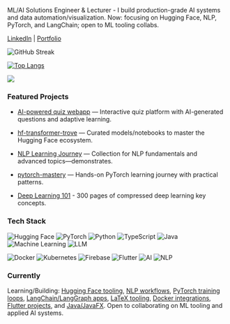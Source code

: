 ML/AI Solutions Engineer & Lecturer - I build production-grade AI systems and data automation/visualization.
Now: focusing on Hugging Face, NLP, PyTorch, and LangChain; open to ML tooling collabs.

[LinkedIn](https://www.linkedin.com/in/nguyenvuhung/) | [Portfolio](https://vuhung16au.github.io/)


![GitHub Streak](https://streak-stats.demolab.com?user=vuhung16au&theme=dark&hide_border=true&card_width=495&date_format=%5BY.%5Dn.j&fire=EB4D4D&ring=58A6FF&currStreakNum=E6EDF3&sideNums=E6EDF3&currStreakLabel=58A6FF&sideLabels=9BA3AF)

[![Top Langs](https://github-readme-stats.vercel.app/api/top-langs/?username=vuhung16au&layout=compact&langs_count=8&hide=html,jupyter%20notebook&theme=dark&hide_border=true&card_width=445&cache_seconds=21600)](https://github.com/anuraghazra/github-readme-stats)

<picture>
  <source
    srcset="https://github-readme-stats.vercel.app/api?username=vuhung16au&show_icons=true&theme=dark&hide_border=true&cache_seconds=21600"
    media="(prefers-color-scheme: dark)"
  />
  <source
    srcset="https://github-readme-stats.vercel.app/api?username=vuhung16au&show_icons=true&cache_seconds=21600"
    media="(prefers-color-scheme: light), (prefers-color-scheme: no-preference)"
  />
  <img src="https://github-readme-stats.vercel.app/api?username=vuhung16au&show_icons=true&cache_seconds=21600" />
</picture>

### Featured Projects

- [AI-powered quiz webapp](https://quiz-gotitright.vercel.app/) — Interactive quiz platform with AI-generated questions and adaptive learning.


- [hf-transformer-trove](https://github.com/vuhung16au/hf-transformer-trove) — Curated models/notebooks to master the Hugging Face ecosystem.


- [NLP Learning Journey](https://github.com/vuhung16au/nlp-learning-journey) — Collection for NLP fundamentals and advanced topics—demonstrates.

- [pytorch-mastery](https://github.com/vuhung16au/pytorch-mastery) — Hands-on PyTorch learning journey with practical patterns.

- [Deep Learning 101](https://github.com/vuhung16au/101DeepLearning) - 300 pages of compressed deep learning key concepts.

<!-- - [LaTeX Research Toolkit](https://github.com/vuhung16au/LaTeX-Research-Toolkit) — Curated toolkit for academic research, papers, and theses. Essential for demonstrating ability to support reproducible research and documentation in academic settings. -->



<!-- - [ai-resume-jd-tailored](https://github.com/vuhung16au/ai-resume-jd-tailored) — Tailor resumes to job descriptions with AI-assisted workflows. -->

<!-- - [gradeflow-ai](https://github.com/vuhung16au/gradeflow-ai) — Automated grading workflows powered by LLMs and structured evaluation. -->

### Tech Stack
![Hugging Face](https://img.shields.io/badge/Hugging%20Face-FFD21E?style=flat-square&logo=huggingface&logoColor=000) ![PyTorch](https://img.shields.io/badge/PyTorch-EE4C2C?style=flat-square&logo=pytorch&logoColor=white) ![Python](https://img.shields.io/badge/Python-3776AB?style=flat-square&logo=python&logoColor=white) 
![TypeScript](https://img.shields.io/badge/TypeScript-3178C6?style=flat-square&logo=typescript&logoColor=white) ![Java](https://img.shields.io/badge/Java-007396?style=flat-square&logo=openjdk&logoColor=white) ![Machine Learning](https://img.shields.io/badge/Machine%20Learning-0B5FFF?style=flat-square) ![LLM](https://img.shields.io/badge/LLM-7B61FF?style=flat-square)

![Docker](https://img.shields.io/badge/Docker-2496ED?style=flat-square&logo=docker&logoColor=white) ![Kubernetes](https://img.shields.io/badge/Kubernetes-326CE5?style=flat-square&logo=kubernetes&logoColor=white) ![Firebase](https://img.shields.io/badge/Firebase-FFCA28?style=flat-square&logo=firebase&logoColor=000) 
![Flutter](https://img.shields.io/badge/Flutter-02569B?style=flat-square&logo=flutter&logoColor=white) ![AI](https://img.shields.io/badge/AI-0B5FFF?style=flat-square) ![NLP](https://img.shields.io/badge/NLP-7B61FF?style=flat-square)

### Currently
Learning/Building: [Hugging Face tooling](https://github.com/vuhung16au/hf-transformer-trove), [NLP workflows](https://github.com/vuhung16au/nlp-learning-journey), [PyTorch training loops](https://github.com/vuhung16au/pytorch-mastery), [LangChain/LangGraph apps](https://github.com/vuhung16au/LangGraph-Adventures), [LaTeX tooling](https://github.com/vuhung16au/LaTeX-Research-Toolkit), [Docker integrations](https://github.com/vuhung16au/docker-integrations-gallery), [Flutter projects](https://github.com/vuhung16au/flutter-mastery-lab), and [Java/JavaFX](https://github.com/vuhung16au/ACU/tree/main/ITEC313/JavaFX). Open to collaborating on ML tooling and applied AI systems.
